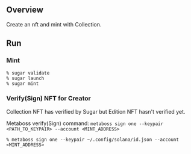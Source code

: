 ## Overview
Create an nft and mint with Collection.

## Run
### Mint
```
% sugar validate
% sugar launch
% sugar mint
```

### Verify(Sign) NFT for Creator
Collection NFT has verified by Sugar but Edition NFT hasn't verified yet.

Metaboss verify(Sign) command: `metaboss sign one --keypair <PATH_TO_KEYPAIR> --account <MINT_ADDRESS>`

```
% metaboss sign one --keypair ~/.config/solana/id.json --account <MINT_ADDRESS>
```
